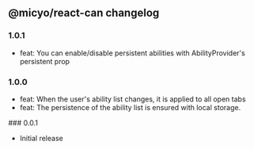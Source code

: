 ## @micyo/react-can changelog

### 1.0.1

- feat: You can enable/disable persistent abilities with AbilityProvider's persistent prop

### 1.0.0

- feat: When the user's ability list changes, it is applied to all open tabs
- feat: The persistence of the ability list is ensured with local storage.

### 0.0.1

- Initial release
